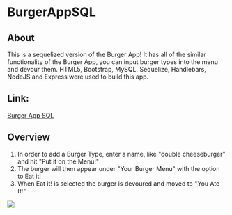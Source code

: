 # BurgerAppSQL

## About

This is a sequelized version of the Burger App! It has all of the similar functionality of the Burger App, you can input burger types into the menu and devour them. HTML5, Bootstrap, MySQL, Sequelize, Handlebars, NodeJS and Express were used to build this app.

## Link:

[Burger App SQL](http://burger-app-sql.herokuapp.com/)

## Overview

1. In order to add a Burger Type, enter a name, like "double cheeseburger" and hit "Put it on the Menu!"
2. The burger will then appear under "Your Burger Menu" with the option to Eat it!
3. When Eat it! is selected the burger is devoured and moved to "You Ate It!"

![]({{site.baseurl}}/http://i.makeagif.com/media/6-16-2016/gpyY2x.gif)










